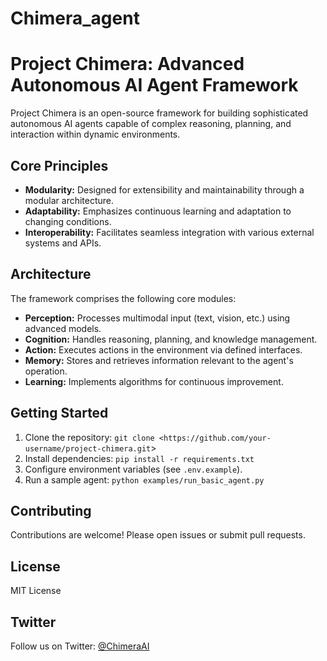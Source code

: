 # Chimera_agent
# Project Chimera: Advanced Autonomous AI Agent Framework

Project Chimera is an open-source framework for building sophisticated autonomous AI agents capable of complex reasoning, planning, and interaction within dynamic environments.

## Core Principles

- **Modularity:** Designed for extensibility and maintainability through a modular architecture.
- **Adaptability:** Emphasizes continuous learning and adaptation to changing conditions.
- **Interoperability:** Facilitates seamless integration with various external systems and APIs.

## Architecture

The framework comprises the following core modules:

- **Perception:** Processes multimodal input (text, vision, etc.) using advanced models.
- **Cognition:** Handles reasoning, planning, and knowledge management.
- **Action:** Executes actions in the environment via defined interfaces.
- **Memory:** Stores and retrieves information relevant to the agent's operation.
- **Learning:** Implements algorithms for continuous improvement.

## Getting Started

1. Clone the repository: `git clone <https://github.com/your-username/project-chimera.git`>
2. Install dependencies: `pip install -r requirements.txt`
3. Configure environment variables (see `.env.example`).
4. Run a sample agent: `python examples/run_basic_agent.py`

## Contributing

Contributions are welcome! Please open issues or submit pull requests.

## License

MIT License

## Twitter

Follow us on Twitter: [@ChimeraAI](https://twitter.com/ChimeraAI)
